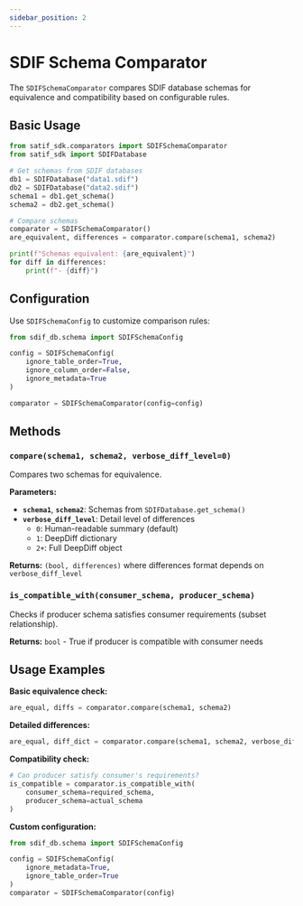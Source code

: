 ```yaml
---
sidebar_position: 2
---
```

# SDIF Schema Comparator

The `SDIFSchemaComparator` compares SDIF database schemas for equivalence and compatibility based on configurable rules.

## Basic Usage

```python
from satif_sdk.comparators import SDIFSchemaComparator
from satif_sdk import SDIFDatabase

# Get schemas from SDIF databases
db1 = SDIFDatabase("data1.sdif")
db2 = SDIFDatabase("data2.sdif")
schema1 = db1.get_schema()
schema2 = db2.get_schema()

# Compare schemas
comparator = SDIFSchemaComparator()
are_equivalent, differences = comparator.compare(schema1, schema2)

print(f"Schemas equivalent: {are_equivalent}")
for diff in differences:
    print(f"- {diff}")
```

## Configuration

Use `SDIFSchemaConfig` to customize comparison rules:

```python
from sdif_db.schema import SDIFSchemaConfig

config = SDIFSchemaConfig(
    ignore_table_order=True,
    ignore_column_order=False,
    ignore_metadata=True
)

comparator = SDIFSchemaComparator(config=config)
```

## Methods

### `compare(schema1, schema2, verbose_diff_level=0)`

Compares two schemas for equivalence.

**Parameters:**
- **`schema1`**, **`schema2`**: Schemas from `SDIFDatabase.get_schema()`
- **`verbose_diff_level`**: Detail level of differences
  - `0`: Human-readable summary (default)
  - `1`: DeepDiff dictionary
  - `2+`: Full DeepDiff object

**Returns:** `(bool, differences)` where differences format depends on `verbose_diff_level`

### `is_compatible_with(consumer_schema, producer_schema)`

Checks if producer schema satisfies consumer requirements (subset relationship).

**Returns:** `bool` - True if producer is compatible with consumer needs

## Usage Examples

**Basic equivalence check:**
```python
are_equal, diffs = comparator.compare(schema1, schema2)
```

**Detailed differences:**
```python
are_equal, diff_dict = comparator.compare(schema1, schema2, verbose_diff_level=1)
```

**Compatibility check:**
```python
# Can producer satisfy consumer's requirements?
is_compatible = comparator.is_compatible_with(
    consumer_schema=required_schema,
    producer_schema=actual_schema
)
```

**Custom configuration:**
```python
from sdif_db.schema import SDIFSchemaConfig

config = SDIFSchemaConfig(
    ignore_metadata=True,
    ignore_table_order=True
)
comparator = SDIFSchemaComparator(config)
```
